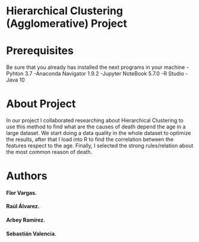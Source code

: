 # Hierarchical Clustering (Agglomerative) Project

# Prerequisites
Be sure that you already has installed the next programs in your machine
-Pyhton 3.7
-Anaconda Navigator 1.9.2
-Jupyter NoteBook 5.7.0
-R Studio
-Java 10


# About Project 

In our project I collaborated researching about Hierarchical Clustering to use this method to find what are the causes of death depend the age in a large dataset. We start doing a data quality in the whole dataset to optimize the results, after that I load into R to find the correlation between the features respect to the age. Finally, I selected the strong rules/relation about the most common reason of death.


# Authors
#### Flor Vargas.
#### Raúl Álvarez.
#### Arbey Ramírez. 
#### Sebastián Valencia.
